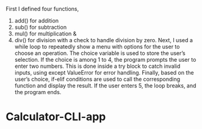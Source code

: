 First I defined four functions, 
1. add() for addition 
2. sub() for subtraction 
3. mul() for multiplication &
4. div() for division with a check to handle division by zero.
Next, I used a while loop to repeatedly show a menu with options for the user to choose an operation.
The choice variable is used  to store the user’s selection.
If the choice is among 1 to 4, the program prompts the user to enter two numbers. This is done inside a try block to catch invalid inputs, using except ValueError for error handling.
Finally, based on the user’s choice, if-elif conditions are used to call the corresponding function and display the result.
If the user enters 5, the loop breaks, and the program ends.


# Calculator-CLI-app
